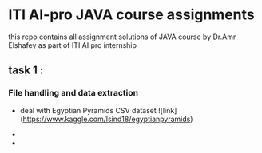 # ITI AI-pro JAVA course assignments
this repo contains all assignment solutions of JAVA course by Dr.Amr Elshafey as part of ITI AI pro internship

## task 1 :
### File handling and data extraction
- deal with Egyptian Pyramids CSV dataset ![link] (https://www.kaggle.com/lsind18/egyptianpyramids)
- 

- 
